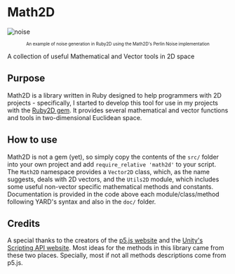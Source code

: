 # Math2D
![noise](./examples/noise.gif)
<p style="text-align: center;"><sub><sup>An example of noise generation in Ruby2D using the Math2D's Perlin Noise implementation</sup></sub></p>


A collection of useful Mathematical and Vector tools in 2D space

## Purpose

Math2D is a library written in Ruby designed to help programmers with 2D projects - specifically, I started to develop this tool for use in my projects with the [Ruby2D gem](https://github.com/ruby2d/ruby2d). It provides several mathematical and vector functions and tools in two-dimensional Euclidean space.

## How to use

Math2D is not a gem (yet), so simply copy the contents of the `src/` folder into your own project and add `require_relative 'math2d'` to your script. The `Math2D` namespace provides a `Vector2D` class, which, as the name suggests, deals with 2D vectors, and the `Utils2D` module, which includes some useful non-vector specific mathematical methods and constants. Documentation is provided in the code above each module/class/method following YARD's syntax and also in the `doc/` folder.

## Credits

A special thanks to the creators of the [p5.js website](https://p5js.org/) and the [Unity's Scripting API website](https://docs.unity3d.com/ScriptReference/). Most ideas for the methods in this library came from these two places. Specially, most if not all methods descriptions come from p5.js.
